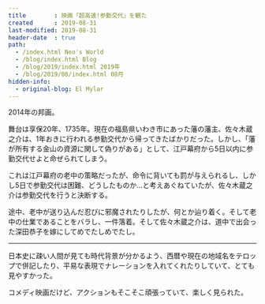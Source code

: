 ```yaml
---
title        : 映画「超高速!参勤交代」を観た
created      : 2019-08-31
last-modified: 2019-08-31
header-date  : true
path:
  - /index.html Neo's World
  - /blog/index.html Blog
  - /blog/2019/index.html 2019年
  - /blog/2019/08/index.html 08月
hidden-info:
  - original-blog: El Mylar
---
```


2014年の邦画。

舞台は享保20年、1735年。現在の福島県いわき市にあった藩の藩主、佐々木蔵之介は、1年おきに行われる参勤交代から帰ってきたばかりだった。しかし、「藩が所有する金山の資源に関して偽りがある」として、江戸幕府から5日以内に参勤交代せよと命ぜられてしまう。

これは江戸幕府の老中の策略だったが、命令に背いても罰が与えられるし、しかし5日で参勤交代は困難、どうしたものか…と考えあぐねていたが、佐々木蔵之介は参勤交代を行うと決断する。

途中、老中が送り込んだ忍びに邪魔されたりしたが、何とか辿り着く。そして老中の仕業であることをバラし、一件落着。そして佐々木蔵之介は、道中で出会った深田恭子を嫁にしてめでたしめでたし。

---

日本史に疎い人間が見ても時代背景が分かるよう、西暦や現在の地域名をテロップで併記したり、平易な表現でナレーションを入れてくれたりしていて、とても見やすかった。

コメディ映画だけど、アクションもそこそこ頑張っていて、楽しく見られた。
